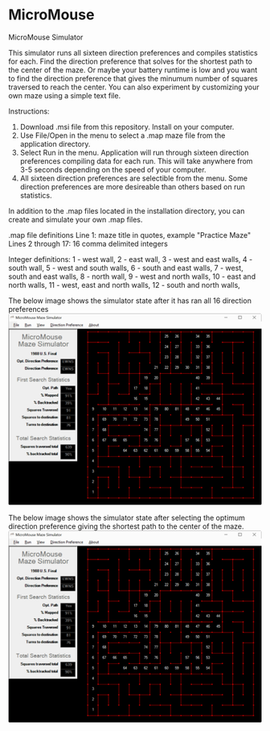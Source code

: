 # MicroMouse
MicroMouse Simulator

This simulator runs all sixteen direction preferences and compiles statistics for each. Find the direction preference that solves for the shortest path to the center of the maze. Or maybe your battery runtime is low and you want to find the direction preference that gives the minumum number of squares traversed to reach the center. You can also experiment by customizing your own maze using a simple text file.

Instructions:
1. Download .msi file from this repository. Install on your computer.
2. Use File/Open in the menu to select a .map maze file from the application directory.
3. Select Run in the menu. Application will run through sixteen direction preferences compiling data for each run. This will take anywhere from 3-5 seconds depending on the speed of your computer.
4. All sixteen direction preferences are selectible from the menu. Some direction preferences are more desireable than others based on run statistics.

In addition to the .map files located in the installation directory, you can create and simulate your own .map files.

.map file definitions
Line 1: maze title in quotes, example "Practice Maze"
Lines 2 through 17: 16 comma delimited integers

Integer definitions:
1 - west wall,
2 - east wall,
3 - west and east walls,
4 - south wall,
5 - west and south walls,
6 - south and east walls,
7 - west, south and east walls,
8 - north wall,
9 - west and north walls,
10 - east and north walls,
11 - west, east and north walls,
12 - south and north walls,

The below image shows the simulator state after it has ran all 16 direction preferences
![Image1](https://github.com/namgengr/MicroMouse/blob/master/Images/shortest_path.gif)

The below image shows the simulator state after selecting the optimum direction preference giving the shortest path to the center of the maze.
![Image2](/Images/shortest_path.gif?raw=true)
